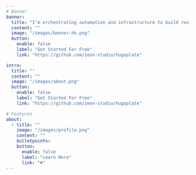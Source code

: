 ```yaml
---
# Banner
banner:
  title: "I’m orchestrating automation and infrastructure to build resilient, scalable platforms as a DevOps and Platform Engineer."
  content: ""
  image: "/images/banner-hk.png"
  button:
    enable: false
    label: "Get Started For Free"
    link: "https://github.com/zeon-studio/hugoplate"

intro:
  title: ""
  content: ""
  image: "/images/about.png"
  button:
    enable: false
    label: "Get Started For Free"
    link: "https://github.com/zeon-studio/hugoplate"

# Features
about:
  - title: ""
    image: "/images/profile.png"
    content: ""
    bulletpoints:
    button:
      enable: false
      label: "Learn More"
      link: "#"
---
```

